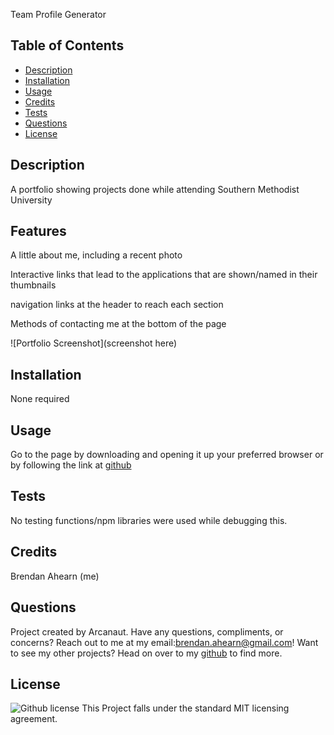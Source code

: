 Team Profile Generator
  
  ## Table of Contents
  * [Description](#Description)
  * [Installation](#Installation)
  * [Usage](#Usage)
  * [Credits](#Credits)
  * [Tests](#tests)
  * [Questions](#Questions)
  * [License](#License)


  ## Description
  A portfolio showing projects done while attending Southern Methodist University



  ## Features

  A little about me, including a recent photo

  Interactive links that lead to the applications that are shown/named in their thumbnails

  navigation links at the header to reach each section

  Methods of contacting me at the bottom of the page

![Portfolio Screenshot](screenshot here)

  ## Installation 
  None required

  ## Usage
  Go to the page by downloading and opening it up your preferred browser or by following the link at [github]()

  ## Tests
  No testing functions/npm libraries were used while debugging this.

## Credits
  Brendan Ahearn (me)
  ## Questions
  Project created by Arcanaut. Have any questions, compliments, or concerns? Reach out to me at my email:<brendan.ahearn@gmail.com>! Want to see my other projects? 
  Head on over to my [github](https://www.github.com/Arcanaut) to find more.

  ## License
  ![Github license](http://img.shields.io/badge/license-MIT-green.svg)
  This Project falls under the standard MIT licensing agreement. 
  
  
